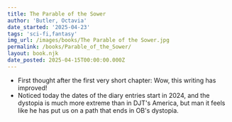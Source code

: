 ```yaml
---
title: The Parable of the Sower
author: 'Butler, Octavia'
date_started: '2025-04-23'
tags: 'sci-fi,fantasy'
img_url: /images/books/The Parable of the Sower.jpg
permalink: /books/Parable_of_the_Sower/
layout: book.njk
date_posted: 2025-04-15T00:00:00.000Z
---
```

* First thought after the first very short chapter: Wow, this writing has improved!  
* Noticed today the dates of the diary entries start in 2024, and the dystopia is much more
extreme than in DJT's America, but man it feels like he has put us on a path that ends in OB's
dystopia.

